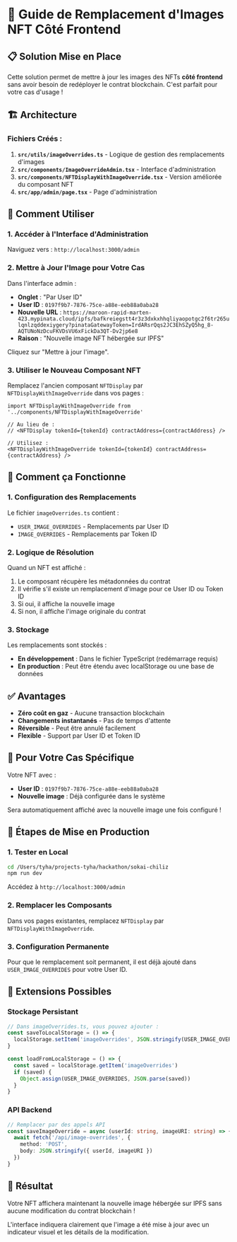 # 🔄 Guide de Remplacement d'Images NFT Côté Frontend

## 📋 Solution Mise en Place

Cette solution permet de mettre à jour les images des NFTs **côté frontend** sans avoir besoin de redéployer le contrat blockchain. C'est parfait pour votre cas d'usage !

## 🏗️ Architecture

### Fichiers Créés :

1. **`src/utils/imageOverrides.ts`** - Logique de gestion des remplacements d'images
2. **`src/components/ImageOverrideAdmin.tsx`** - Interface d'administration
3. **`src/components/NFTDisplayWithImageOverride.tsx`** - Version améliorée du composant NFT
4. **`src/app/admin/page.tsx`** - Page d'administration

## 🚀 Comment Utiliser

### 1. Accéder à l'Interface d'Administration

Naviguez vers : `http://localhost:3000/admin`

### 2. Mettre à Jour l'Image pour Votre Cas

Dans l'interface admin :

- **Onglet** : "Par User ID"
- **User ID** : `0197f9b7-7876-75ce-a88e-eeb88a0aba28`
- **Nouvelle URL** : `https://maroon-rapid-marten-423.mypinata.cloud/ipfs/bafkreiegstt4r3z3dxkxhhqliyaopotgc2f6tr265ulqnlzqddexiygery?pinataGatewayToken=IrdARsrQqs2JC3EhSZyQ5hg_8-AQTUNoNzDcuFKVDsVU6xFickDa3QT-Dv2jp6e8`
- **Raison** : "Nouvelle image NFT hébergée sur IPFS"

Cliquez sur "Mettre à jour l'image".

### 3. Utiliser le Nouveau Composant NFT

Remplacez l'ancien composant `NFTDisplay` par `NFTDisplayWithImageOverride` dans vos pages :

```tsx
import NFTDisplayWithImageOverride from '../components/NFTDisplayWithImageOverride'

// Au lieu de :
// <NFTDisplay tokenId={tokenId} contractAddress={contractAddress} />

// Utilisez :
<NFTDisplayWithImageOverride tokenId={tokenId} contractAddress={contractAddress} />
```

## 🔧 Comment ça Fonctionne

### 1. Configuration des Remplacements

Le fichier `imageOverrides.ts` contient :
- `USER_IMAGE_OVERRIDES` - Remplacements par User ID
- `IMAGE_OVERRIDES` - Remplacements par Token ID

### 2. Logique de Résolution

Quand un NFT est affiché :
1. Le composant récupère les métadonnées du contrat
2. Il vérifie s'il existe un remplacement d'image pour ce User ID ou Token ID
3. Si oui, il affiche la nouvelle image
4. Si non, il affiche l'image originale du contrat

### 3. Stockage

Les remplacements sont stockés :
- **En développement** : Dans le fichier TypeScript (redémarrage requis)
- **En production** : Peut être étendu avec localStorage ou une base de données

## ✅ Avantages

- **Zéro coût en gaz** - Aucune transaction blockchain
- **Changements instantanés** - Pas de temps d'attente
- **Réversible** - Peut être annulé facilement
- **Flexible** - Support par User ID et Token ID

## 🎯 Pour Votre Cas Spécifique

Votre NFT avec :
- **User ID** : `0197f9b7-7876-75ce-a88e-eeb88a0aba28`
- **Nouvelle image** : Déjà configurée dans le système

Sera automatiquement affiché avec la nouvelle image une fois configuré !

## 📝 Étapes de Mise en Production

### 1. Tester en Local

```bash
cd /Users/tyha/projects-tyha/hackathon/sokai-chiliz
npm run dev
```

Accédez à `http://localhost:3000/admin`

### 2. Remplacer les Composants

Dans vos pages existantes, remplacez `NFTDisplay` par `NFTDisplayWithImageOverride`.

### 3. Configuration Permanente

Pour que le remplacement soit permanent, il est déjà ajouté dans `USER_IMAGE_OVERRIDES` pour votre User ID.

## 🔄 Extensions Possibles

### Stockage Persistant

```typescript
// Dans imageOverrides.ts, vous pouvez ajouter :
const saveToLocalStorage = () => {
  localStorage.setItem('imageOverrides', JSON.stringify(USER_IMAGE_OVERRIDES))
}

const loadFromLocalStorage = () => {
  const saved = localStorage.getItem('imageOverrides')
  if (saved) {
    Object.assign(USER_IMAGE_OVERRIDES, JSON.parse(saved))
  }
}
```

### API Backend

```typescript
// Remplacer par des appels API
const saveImageOverride = async (userId: string, imageURI: string) => {
  await fetch('/api/image-overrides', {
    method: 'POST',
    body: JSON.stringify({ userId, imageURI })
  })
}
```

## 🎉 Résultat

Votre NFT affichera maintenant la nouvelle image hébergée sur IPFS sans aucune modification du contrat blockchain ! 

L'interface indiquera clairement que l'image a été mise à jour avec un indicateur visuel et les détails de la modification.
